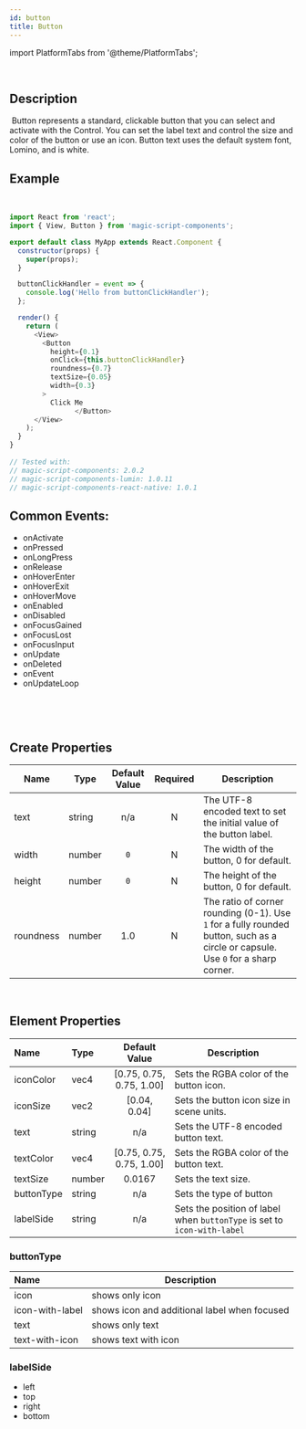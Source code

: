 ```yaml
---
id: button
title: Button
---
```


import PlatformTabs from '@theme/PlatformTabs';

<PlatformTabs component='button' />​

## Description
​
Button represents a standard, clickable button that you can select and activate with the Control. You can set the label text and control the size and color of the button or use an icon. Button text uses the default system font, Lomino, and is white.
​
## Example
​
```javascript
import React from 'react';
import { View, Button } from 'magic-script-components';

export default class MyApp extends React.Component {
  constructor(props) {
    super(props);
  }

  buttonClickHandler = event => {
    console.log('Hello from buttonClickHandler');
  };

  render() {
    return (
      <View>
        <Button
          height={0.1}
          onClick={this.buttonClickHandler}
          roundness={0.7}
          textSize={0.05}
          width={0.3}
        >
          Click Me
                </Button>
      </View>
    );
  }
}
​
// Tested with:
// magic-script-components: 2.0.2
// magic-script-components-lumin: 1.0.11
// magic-script-components-react-native: 1.0.1
```

<!-- import ExpandableSection from '@theme/ExpandableSection'; -->


<!-- <ExpandableSection title="Common Events"> -->

<div>

## Common Events:

- onActivate
- onPressed
- onLongPress
- onRelease
- onHoverEnter
- onHoverExit
- onHoverMove
- onEnabled
- onDisabled
- onFocusGained
- onFocusLost
- onFocusInput
- onUpdate
- onDeleted
- onEvent
- onUpdateLoop

</div>

<!-- </ExpandableSection> -->


<!-- <ExpandableSection title='Common Properties' path='content/Properties.md' /> -->
​

​
## Create Properties

| Name      | Type   | Default Value | Required | Description                                                                                                                      |
| --------- | ------ | :-----------: | :------: | -------------------------------------------------------------------------------------------------------------------------------- |
| text      | string |      n/a      |    N     | The UTF-8 encoded text to set the initial value of the button label.                                                             |
| width     | number |      `0`      |    N     | The width of the button, 0 for default.                                                                                          |
| height    | number |      `0`      |    N     | The height of the button, 0 for default.                                                                                         |
| roundness | number |      1.0      |    N     | The ratio of corner rounding (0-1). Use `1` for a fully rounded button, such as a circle or capsule. Use `0` for a sharp corner. |

​
## Element Properties

| Name       | Type   |      Default Value       | Description                                                              |
| :--------- | :----- | :----------------------: | ------------------------------------------------------------------------ |
| iconColor  | vec4   | [0.75, 0.75, 0.75, 1.00] | Sets the RGBA color of the button icon.                                  |
| iconSize   | vec2   |       [0.04, 0.04]       | Sets the button icon size in scene units.                                |
| text       | string |           n/a            | Sets the UTF-8 encoded button text.                                      |
| textColor  | vec4   | [0.75, 0.75, 0.75, 1.00] | Sets the RGBA color of the button text.                                  |
| textSize   | number |          0.0167          | Sets the text size.                                                      |
| buttonType | string |           n/a            | Sets the type of button                                                  |
| labelSide  | string |           n/a            | Sets the position of label when `buttonType` is set to `icon-with-label` |

### buttonType
| Name            | Description                                  |
| :-------------- | -------------------------------------------- |
| icon            | shows only icon                              |
| icon-with-label | shows icon and additional label when focused |
| text            | shows only text                              |
| text-with-icon  | shows text with icon                         |

### labelSide
 - left
 - top
 - right
 - bottom